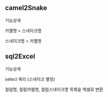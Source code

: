 ## camel2Snake

기능상세

카멜명 > 스네이크명

스네이크명 > 카멜명

## sql2Excel

기능상세

select 쿼리 (스네이크 별칭)

컬럼명, 컬럼카멜명, 컬럼스네이크명 목록을 엑셀로 변환
